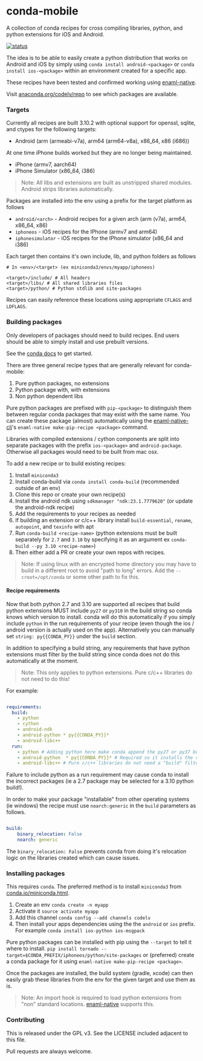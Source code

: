 # conda-mobile

A collection of conda recipes for cross compiling libraries, python, and
python extensions for iOS and Android.

[![status](https://github.com/codelv/conda-mobile/actions/workflows/ci.yml/badge.svg)](https://github.com/codelv/conda-mobile/actions)

The idea is to be able to easily create a python distribution that works on
Android and iOS by simply using `conda install android-<package>` or
`conda install ios-<package>` within an environment created for a specific app.

These recipes have been tested and confirmed working using
[enaml-native](https://github.com/codelv/enaml-native).

Visit [anaconda.org/codelv/repo](https://anaconda.org/codelv/repo) to see which
packages are available.


### Targets

Currently all recipes are built 3.10.2 with optional support for
openssl, sqlite, and ctypes for the following targets:

- Android (arm (armeabi-v7a), arm64 (arm64-v8a), x86_64, x86 (i686))

At one time iPhone builds worked but they are no longer being maintained.

- iPhone (armv7, aarch64)
- iPhone Simulator (x86_64, i386)

> Note: All libs and extensions are built as unstripped shared modules.
>Android strips libraries automatically.

Packages are installed into the env using a prefix for the target platform as follows

- `android/<arch>` - Android recipes for a given arch (arm (v7a), arm64, x86_64, x86)
- `iphoneos` - iOS recipes for the IPhone (armv7 and arm64)
- `iphonesimulator` - iOS recipes for the IPhone simulator (x86_64 and i386)



Each target then contains it's own include, lib, and python folders as follows

```
# In <env>/<target> (ex miniconda3/envs/myapp/iphoneos)

<target>/include/ # All headers
<target>/libs/ # All shared libraries files
<target>/python/ # Python stdlib and site-packages

```

Recipes can easily reference these locations using appropriate `CFLAGS` and `LDFLAGS`.

### Building packages

Only developers of packages should need to build recipes. End users should
be able to simply install and use prebuilt versions.

See the [conda docs](https://conda.io/docs/user-guide/tasks/build-packages/index.html)
to get started.

There are three general recipe types that are generally relevant for conda-mobile:

 1. Pure python packages, no extensions
 2. Python package with, with extensions
 3. Non python dependent libs


Pure python packages are prefixed with `pip-<package>` to distinguish them between regular
conda packages that may exist with the same name. You can create these package (almost)
automatically using the [enaml-native-cli](https://github.com/codelv/enaml-native-cli)'s
`enaml-native make-pip-recipe <package>` command.

Libraries with compiled extensions / cython components are split  into separate packages with
the prefix `ios-<package>` and `android-package`. Otherwise all packages would need to be
built from mac osx.

To add a new recipe or to build existing recipes:

1. Install `miniconda3`
2. Install conda-build via `conda install conda-build` (recommended outside of an env)
3. Clone this repo or create your own recipe(s)
4. Install the android ndk using `sdkmanager "ndk:23.1.7779620"` (or update the android-ndk recipe)
5. Add the requirements to your recipes as needed
6. If building an extension or c/c++ library install `build-essential`,  `rename`, `autopoint`, and `texinfo` with apt
7. Run `conda-build <recipe-name>` (python extensions must be built separately for
    `2.7` and `3.10` by specifying it as an argument ex `conda-build --py 3.10 <recipe-name>`)
8. Then either add a PR or create your own repos with recipes.

> Note: If using linux with an encrypted home directory you may have to build in a different
root to avoid "path to long" errors. Add the `--croot=/opt/conda` or some other path to
fix this.

#### Recipe requirements

Now that both python 2.7 and 3.10 are supported all recipes that build python extensions MUST
include `py27` or `py310` in the build string so conda knows which version to install.
conda will do this automatically if you simply include `python` in the run
requirements of your recipe (even though the ios / android version is actually used on the
app). Alternatively you can manually set `string: py{{CONDA_PY}}` under the `build` section.

In addition to specifying a build string, any requirements that have python extensions must
filter by the build string since conda does not do this automatically at the moment.

> Note: This only applies to python extensions. Pure c/c++ libraries do not need to do this!

For example:

```yaml

requirements:
  build:
    - python
    - cython
    - android-ndk
    - android-python * py{{CONDA_PY}}*
    - android-libc++
  run:
    - python # Adding python here make conda append the py27 or py37 build string
    - android-python  * py{{CONDA_PY}}* # Required so it installs the correct pkg for the py version
    - android-libc++ # Pure c/c++ libraries do not need a "build" filter

```

Failure to include python as a run requirement may cause conda to install the incorrect
packages (ie a 2.7 package may be selected for a 3.10 python build!).

In order to make your package "installable" from other operating systems (ie windows) the
recipe must use `noarch:generic` in the `build` parameters as follows.

```yaml

build:
    binary_relocation: False
    noarch: generic

```

The `binary_relocation: False` prevents conda from doing it's relocation logic on the
libraries created which can cause issues.


### Installing packages

This requires `conda`. The preferred method is to install `miniconda3` from
[conda.io/miniconda.html](https://conda.io/miniconda.html).

1. Create an env `conda create -n myapp`
2. Activate it `source activate myapp`
3. Add this channel `conda config --add channels codelv`
4. Then install your apps dependencies using the the `android` or `ios` prefix.
For example `conda install ios-python ios-msgpack`


Pure python packages can be installed with pip using the `--target` to tell it
where to install. `pip install tornado --target=$CONDA_PREFIX/iphoneos/python/site-packages`
or (preferred) create a conda package for it using `enaml-native make-pip-recipe <package>`.

Once the packages are installed, the build system (gradle, xcode) can then easily grab
these libraries from the env for the given target and use them as is.

> Note: An import hook is required to load python extensions from "non" standard locations.
[enaml-native](https://github.com/codelv/enaml-native) supports this.


### Contributing

This is released under the GPL v3. See the LICENSE included adjacent to this file.

Pull requests are always welcome.
